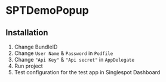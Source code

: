# SPTDemoPopup

## Installation

1. Change BundleID
2. Change `User Name` & `Password` in `Podfile`
3. Change `"Api Key"` & `"Api secret"` in `AppDelegate`
4. Run project
5. Test configuration for the test app in Singlespot Dashboard
